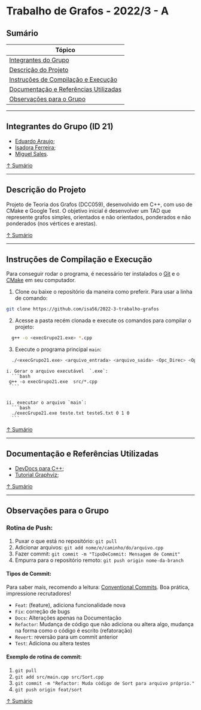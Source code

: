# Trabalho de Grafos - 2022/3 - A

## Sumário

| Tópico                                                |
| ----------------------------------------------------- |
| [Integrantes do Grupo](#integrantes-do-grupo-id-21)    |
| [Descrição do Projeto](#descrição-do-projeto)         |
| [Instruções de Compilação e Execução](#instruções-de-compilação-e-execução)         |
| [Documentação e Referências Utilizadas](#documentação-e-referências-utilizadas) |
| [Observações para o Grupo](#observações-para-o-grupo)                           |

---

## Integrantes do Grupo (ID 21)
- [Eduardo Araujo](https://github.com/eduardonascimentojf);
- [Isadora Ferreira](https://github.com/isa56);
- [Miguel Sales](https://github.com/salesmiguelz).

[↑ Sumário](#sumário)

---

## Descrição do Projeto

Projeto de Teoria dos Grafos (DCC059), desenvolvido em C++, com uso de CMake e Google Test.
O objetivo inicial é desenvolver um TAD que represente grafos simples, orientados e não orientados, ponderados e não ponderados (nos vértices e arestas).


[↑ Sumário](#sumário)

---

## Instruções de Compilação e Execução

Para conseguir rodar o programa, é necessário ter instalados o [Git](https://git-scm.com/) e o [CMake](https://cmake.org/) em seu computador.

1. Clone ou baixe o repositório da maneira como preferir. Para usar a linha de comando:
  ```bash
  git clone https://github.com/isa56/2022-3-trabalho-grafos
  ```

2. Acesse a pasta recém clonada e execute os comandos para compilar o projeto:
  ```bash
    g++ -o <execGrupo21.exe> *.cpp
  ```

3. Execute o programa principal `main`:
  ```bash
    ./<execGrupo21.exe> <arquivo_entrada> <arquivo_saida> <Opc_Direc> <Opc_Peso_Aresta> <Opc_Peso_Nos>
  ```

    i. Gerar o arquivo executável  `.exe`:
      ```bash
     g++ -o execGrupo21.exe  src/*.cpp
      ```


    ii. executar o arquivo `main`:
      ```bash
      ./execGrupo21.exe teste.txt testeS.txt 0 1 0
      ```
[↑ Sumário](#sumário)

---

## Documentação e Referências Utilizadas
- [DevDocs para C++](https://devdocs.io/cpp/);
- [Tutorial Graphviz](http://www.inf.ufes.br/~pdcosta/ensino/2018-2-estruturas-de-dados/material/Tutorial%20Graphviz.pdf);


[↑ Sumário](#sumário)

---

## Observações para o Grupo

### Rotina de Push:
1. Puxar o que está no repositório: `git pull`
2. Adicionar arquivos: `git add nome/e/caminho/do/arquivo.cpp`
3. Fazer commit: `git commit -m "TipoDeCommit: Mensagem de Commit"`
4. Empurra para o repositório remoto: `git push origin nome-da-branch`

#### Tipos de Commit:
Para saber mais, recomendo a leitura: [Conventional Commits](https://conventionalcommits.org/en/v1.0.0/). Boa prática, impressione recrutadores!

- `Feat`: (feature), adiciona funcionalidade nova
- `Fix`: correção de bugs
- `Docs`: Alterações apenas na Documentação
- `Refactor`: Mudança de código que não adiciona ou altera algo, mudança na forma como o código é escrito (refatoração)
- `Revert`: reversão para um commit anterior
- `Test`: Adiciona ou altera testes

#### Exemplo de rotina de commit:
1. `git pull`
2. `git add src/main.cpp src/Sort.cpp`
3. `git commit -m "Refactor: Muda código de Sort para arquivo próprio."`
4. `git push origin feat/sort`

[↑ Sumário](#sumário)
